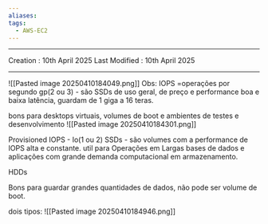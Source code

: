```yaml
---
aliases: 
tags:
  - AWS-EC2
---
```

---
Creation : 10th April 2025
Last Modified : 10th April 2025
___

![[Pasted image 20250410184049.png]]
Obs: IOPS =operações por segundo
gp(2 ou 3) - são SSDs de uso geral, de preço e performance boa e baixa latência, guardam de 1 giga a 16 teras.

bons para desktops virtuais, volumes de boot e ambientes de testes e desenvolvimento
![[Pasted image 20250410184301.png]]

Provisioned IOPS - Io(1 ou 2) SSDs - são volumes com a performance de IOPS alta e constante.
util para Operações em Largas bases de dados e aplicações com grande demanda computacional em armazenamento.

HDDs

Bons para guardar grandes quantidades de dados, não pode ser volume de boot.

dois tipos: ![[Pasted image 20250410184946.png]]




